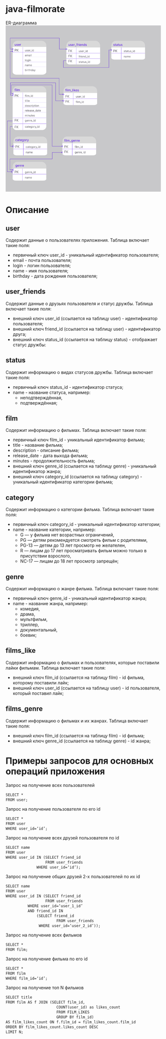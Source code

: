 # java-filmorate

ER-диаграмма
![ER-diagrama](ER-diagrama.png)

# Описание
## user
Содержит данные о пользователях приложения.
Таблица включает такие поля:
- первичный ключ user_id - уникальный идентификатор пользователя;
- email - почта пользователя;
- login - логин пользователя;
- name - имя пользователя;
- birthday - дата рождения пользователя;

## user_friends
Содержит данные о друзьях пользователя и статус дружбы.
Таблица включает такие поля:
- внешний ключ user_id (ссылается на таблицу user) - идентификатор пользователя;
- внешний ключ friend_id (ссылается на таблицу user) - идентификатор друга;
- внешний ключ status_id (ссылается на таблицу status) - отображает статус дружбы:

## status
Содержит информацию о видах статусов дружбы.
Таблица включает такие поля:
- первичный ключ status_id - идентификатор статуса;
- name - название статуса, например: 
  - неподтверждённая,
  - подтверждённая;

## film
Содержит информацию о фильмах.
Таблица включает такие поля: 
- первичный ключ film_id - уникальный идентификатор фильма;
- title - название фильма;
- description - описание фильма;
- release_date  - дата выхода фильма;
- minutes - продолжительность фильма;
- внешний ключ genre_id (ссылается на таблицу genre) - уникальный идентификатор жанра;
- внешний ключ category_id (ссылается на таблицу category) - уникальный идентификатор категории фильма;

## category
Содержит информацию о категории фильма. 
Таблица включает такие поля: 
- первичный ключ category_id - уникальный идентификатор категории;
- name - название категории, например: 
  - G — у фильма нет возрастных ограничений, 
  - PG — детям рекомендуется смотреть фильм с родителями, 
  - PG-13 — детям до 13 лет просмотр не желателен, 
  - R — лицам до 17 лет просматривать фильм можно только в присутствии взрослого, 
  - NC-17 — лицам до 18 лет просмотр запрещён;

## genre
Содержит информацию о жанре фильма.
Таблица включает такие поля:
- первичный ключ genre_id - уникальный идентификатор жанра;
- name - название жанра, например:
  - комедия, 
  - драма, 
  - мультфильм, 
  - триллер, 
  - документальный, 
  - боевик;


## films_like
Содержит информацию о фильмах и пользователях, которые поставили лайки фильмам.
Таблица включает такие поля:
- внешний ключ film_id (ссылается на таблицу film) - id фильма, которому поставили лайк;
- внешний ключ user_id (ссылается на таблицу user) - id пользователя, который поставил лайк;

## films_genre
Содержит информацию о фильмах и их жанрах.
Таблица включает такие поля:
- внешний ключ film_id (ссылается на таблицу film) - id фильма;
- внешний ключ genre_id (ссылается на таблицу genre) - id жанра;


# Примеры запросов для основных операций приложения
Запрос на получение всех пользователей
```roomsql
SELECT *
FROM user;
```

Запрос на получение пользователя по его id
```roomsql
SELECT *
FROM user
WHERE user_id=‘id’;
```

Запрос на получение всех друзей пользователя по id
```roomsql
SELECT name
FROM user 
WHERE user_id IN (SELECT friend_id
                  FROM user_friends
	          WHERE user_id=‘id’);
```

Запрос на получение общих друзей 2-х пользователей по их id
```roomsql
SELECT name
FROM user
WHERE user_id IN (SELECT friend_id
                  FROM user_friends
		  WHERE user_id=‘user_1_id’ 
		  AND friend_id IN 
		      (SELECT friend_id
                       FROM user_friends
		       WHERE user_id=‘user_2_id’));
```

Запрос на получение всех фильмов
```roomsql
SELECT *
FROM film;
```

Запрос на получение фильма по его id
```roomsql
SELECT *
FROM film
WHERE film_id=‘id’;
```
Запрос на получение топ N фильмов 
```roomsql
SELECT title
FROM film AS f JOIN (SELECT film_id, 
                       COUNT(user_id) as likes_count
                       FROM FILM_LIKES
                       GROUP BY film_id) 
AS film_likes_count ON f.film_id = film_likes_count.film_id
ORDER BY film_likes_count.likes_count DESC
LIMIT N;
```